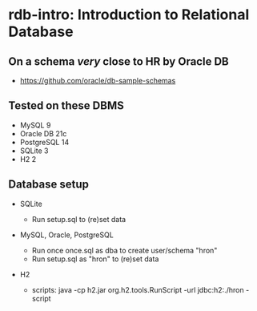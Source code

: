 # rdb-intro: Introduction to Relational Database

## On a schema _very_ close to HR by Oracle DB
- https://github.com/oracle/db-sample-schemas

## Tested on these DBMS
- MySQL 9
- Oracle DB 21c
- PostgreSQL 14
- SQLite 3
- H2 2

## Database setup
- SQLite
  - Run setup.sql to (re)set data

- MySQL, Oracle, PostgreSQL
  - Run once once.sql as dba to create user/schema "hron"
  - Run setup.sql as "hron" to (re)set data

- H2
  - scripts: java -cp h2.jar org.h2.tools.RunScript -url jdbc:h2:./hron -script <script name>
  - server: java -cp h2.jar org.h2.tools.Server -baseDir .
